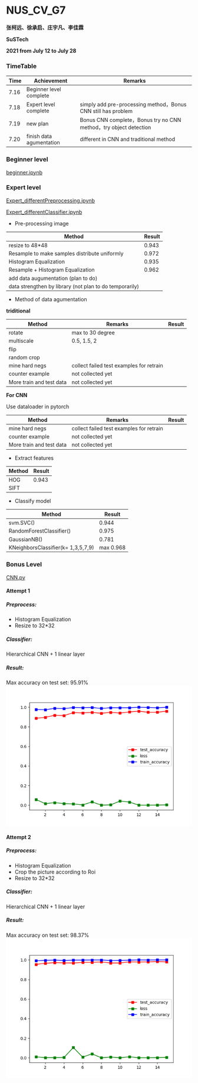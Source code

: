 # NUS_CV_G7

**张柯远、徐承启、庄宇凡、李佳霖**

**SuSTech**

**2021 from July 12 to July 28**

### TimeTable

| Time | Achievement | Remarks |
| :----------- | ---------- | ---------- |
| 7.16      | Beginner level complete  ||
| 7.18      | Expert level complete  | simply add pre-processing method，Bonus CNN still has problem |
| 7.19      | new plan  | Bonus CNN complete，Bonus try no CNN method，try object detection |
| 7.20      | finish data agumentation  | different in CNN and traditional method |

### Beginner level

[beginner.ipynb](https://github.com/LIKP0/NUS_CV_G7/blob/main/src/beginner.ipynb)

### Expert level

[Expert_differentPreprocessing.ipynb](https://github.com/LIKP0/NUS_CV_G7/blob/main/src/Expert_differentPreprocessing.ipynb)

[Expert_differentClassifier.ipynb](https://github.com/LIKP0/NUS_CV_G7/blob/main/src/Expert_differentClassifier.ipynb)

- Pre-processing image

| Method | Result |
| ----------- | ---------- |
| resize to 48\*48     | 0.943  |
| Resample to make samples distribute uniformly   | 0.972  |
| Histogram Equalization   |0.935   |
| Resample + Histogram Equalization  |0.962  |
| add data augumentation (plan to do)   |   |
| data strengthen by library (not plan to do temporarily)   |   |

- Method of data agumentation

**triditional**

| Method | Remarks | Result |
| ----------- | ---------- | ---------- |
| rotate     | max to 30 degree  | |
| multiscale  | 0.5, 1.5, 2  | |
| flip   |    | |
| random crop  |  | |
| mine hard negs   | collect failed test examples for retrain  | |
| counter example   | not collected yet  | |
| More train and test data   | not collected yet  | |

**For CNN**

Use dataloader in pytorch

| Method | Remarks | Result |
| ----------- | ---------- | ---------- |
| mine hard negs   | collect failed test examples for retrain  | |
| counter example   | not collected yet  | |
| More train and test data   | not collected yet  | |

- Extract features

| Method | Result |
| ----------- | ---------- |
| HOG     | 0.943  |
|    SIFT   |  |

- Classify model

| Method | Result |
| ----------- | ---------- |
| svm.SVC()     | 0.944  |
|    RandomForestClassifier()   | 0.975 |
|  GaussianNB()  | 0.781 |
|  KNeighborsClassifier(k= 1,3,5,7,9)  | max 0.968 |

### Bonus Level

[CNN.py](https://github.com/LIKP0/NUS_CV_G7/blob/main/src/CNN.py)

#### Attempt 1
##### Preprocess: 
- Histogram Equalization
- Resize to 32*32

##### Classifier: 
Hierarchical CNN + 1 linear layer
##### Result: 
Max accuracy on test set: 95.91%
![](./pic/result_cnn_2.png)

#### Attempt 2
##### Preprocess: 
- Histogram Equalization
- Crop the picture according to Roi
- Resize to 32*32

##### Classifier: 
Hierarchical CNN + 1 linear layer
##### Result: 
Max accuracy on test set: 98.37%
![](./pic/result_cnn_3.png)


